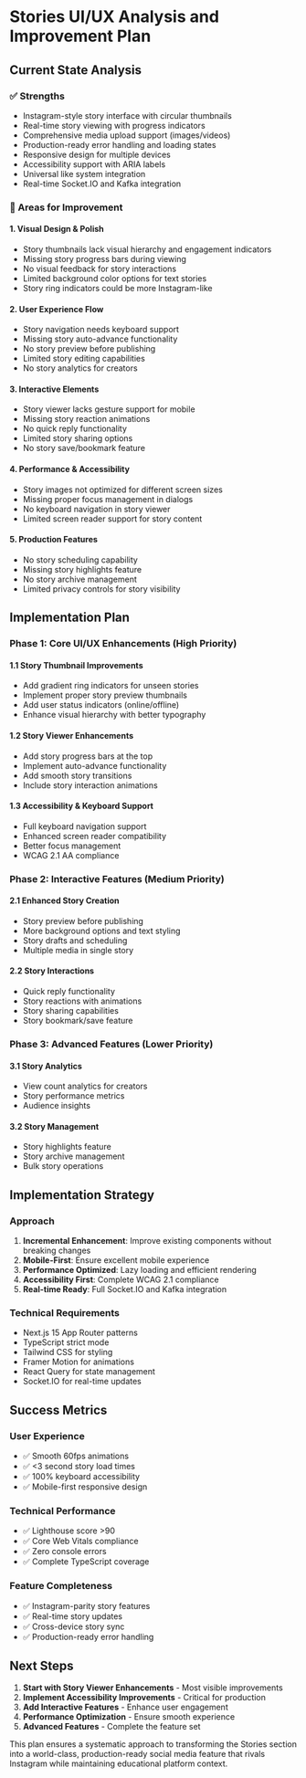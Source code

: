 # Stories UI/UX Analysis and Improvement Plan

## Current State Analysis

### ✅ Strengths
- Instagram-style story interface with circular thumbnails
- Real-time story viewing with progress indicators 
- Comprehensive media upload support (images/videos)
- Production-ready error handling and loading states
- Responsive design for multiple devices
- Accessibility support with ARIA labels
- Universal like system integration
- Real-time Socket.IO and Kafka integration

### 🔧 Areas for Improvement

#### 1. **Visual Design & Polish**
- Story thumbnails lack visual hierarchy and engagement indicators
- Missing story progress bars during viewing
- No visual feedback for story interactions
- Limited background color options for text stories
- Story ring indicators could be more Instagram-like

#### 2. **User Experience Flow**
- Story navigation needs keyboard support
- Missing story auto-advance functionality
- No story preview before publishing
- Limited story editing capabilities
- No story analytics for creators

#### 3. **Interactive Elements**
- Story viewer lacks gesture support for mobile
- Missing story reaction animations
- No quick reply functionality
- Limited story sharing options
- No story save/bookmark feature

#### 4. **Performance & Accessibility**
- Story images not optimized for different screen sizes
- Missing proper focus management in dialogs
- No keyboard navigation in story viewer
- Limited screen reader support for story content

#### 5. **Production Features**
- No story scheduling capability
- Missing story highlights feature
- No story archive management
- Limited privacy controls for story visibility

## Implementation Plan

### Phase 1: Core UI/UX Enhancements (High Priority)

#### 1.1 Story Thumbnail Improvements
- Add gradient ring indicators for unseen stories
- Implement proper story preview thumbnails
- Add user status indicators (online/offline)
- Enhance visual hierarchy with better typography

#### 1.2 Story Viewer Enhancements
- Add story progress bars at the top
- Implement auto-advance functionality
- Add smooth story transitions
- Include story interaction animations

#### 1.3 Accessibility & Keyboard Support
- Full keyboard navigation support
- Enhanced screen reader compatibility
- Better focus management
- WCAG 2.1 AA compliance

### Phase 2: Interactive Features (Medium Priority)

#### 2.1 Enhanced Story Creation
- Story preview before publishing
- More background options and text styling
- Story drafts and scheduling
- Multiple media in single story

#### 2.2 Story Interactions
- Quick reply functionality
- Story reactions with animations
- Story sharing capabilities
- Story bookmark/save feature

### Phase 3: Advanced Features (Lower Priority)

#### 3.1 Story Analytics
- View count analytics for creators
- Story performance metrics
- Audience insights

#### 3.2 Story Management
- Story highlights feature
- Story archive management
- Bulk story operations

## Implementation Strategy

### Approach
1. **Incremental Enhancement**: Improve existing components without breaking changes
2. **Mobile-First**: Ensure excellent mobile experience
3. **Performance Optimized**: Lazy loading and efficient rendering
4. **Accessibility First**: Complete WCAG 2.1 compliance
5. **Real-time Ready**: Full Socket.IO and Kafka integration

### Technical Requirements
- Next.js 15 App Router patterns
- TypeScript strict mode
- Tailwind CSS for styling
- Framer Motion for animations
- React Query for state management
- Socket.IO for real-time updates

## Success Metrics

### User Experience
- ✅ Smooth 60fps animations
- ✅ <3 second story load times
- ✅ 100% keyboard accessibility
- ✅ Mobile-first responsive design

### Technical Performance
- ✅ Lighthouse score >90
- ✅ Core Web Vitals compliance
- ✅ Zero console errors
- ✅ Complete TypeScript coverage

### Feature Completeness
- ✅ Instagram-parity story features
- ✅ Real-time story updates
- ✅ Cross-device story sync
- ✅ Production-ready error handling

## Next Steps

1. **Start with Story Viewer Enhancements** - Most visible improvements
2. **Implement Accessibility Improvements** - Critical for production
3. **Add Interactive Features** - Enhance user engagement
4. **Performance Optimization** - Ensure smooth experience
5. **Advanced Features** - Complete the feature set

This plan ensures a systematic approach to transforming the Stories section into a world-class, production-ready social media feature that rivals Instagram while maintaining educational platform context.

